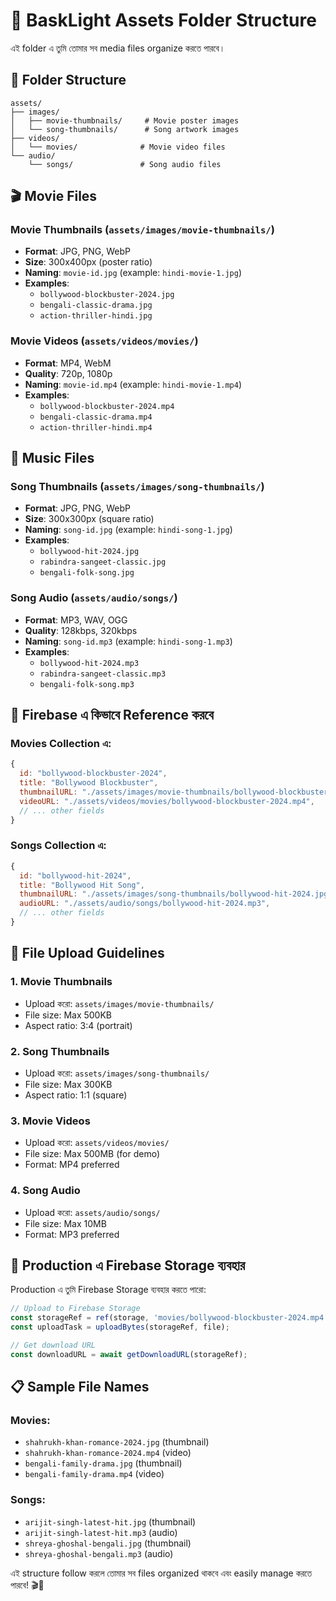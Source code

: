 # 📁 BaskLight Assets Folder Structure

এই folder এ তুমি তোমার সব media files organize করতে পারবে।

## 📂 Folder Structure

```
assets/
├── images/
│   ├── movie-thumbnails/     # Movie poster images
│   └── song-thumbnails/      # Song artwork images
├── videos/
│   └── movies/              # Movie video files
└── audio/
    └── songs/               # Song audio files
```

## 🎬 Movie Files

### Movie Thumbnails (`assets/images/movie-thumbnails/`)
- **Format**: JPG, PNG, WebP
- **Size**: 300x400px (poster ratio)
- **Naming**: `movie-id.jpg` (example: `hindi-movie-1.jpg`)
- **Examples**:
  - `bollywood-blockbuster-2024.jpg`
  - `bengali-classic-drama.jpg`
  - `action-thriller-hindi.jpg`

### Movie Videos (`assets/videos/movies/`)
- **Format**: MP4, WebM
- **Quality**: 720p, 1080p
- **Naming**: `movie-id.mp4` (example: `hindi-movie-1.mp4`)
- **Examples**:
  - `bollywood-blockbuster-2024.mp4`
  - `bengali-classic-drama.mp4`
  - `action-thriller-hindi.mp4`

## 🎵 Music Files

### Song Thumbnails (`assets/images/song-thumbnails/`)
- **Format**: JPG, PNG, WebP
- **Size**: 300x300px (square ratio)
- **Naming**: `song-id.jpg` (example: `hindi-song-1.jpg`)
- **Examples**:
  - `bollywood-hit-2024.jpg`
  - `rabindra-sangeet-classic.jpg`
  - `bengali-folk-song.jpg`

### Song Audio (`assets/audio/songs/`)
- **Format**: MP3, WAV, OGG
- **Quality**: 128kbps, 320kbps
- **Naming**: `song-id.mp3` (example: `hindi-song-1.mp3`)
- **Examples**:
  - `bollywood-hit-2024.mp3`
  - `rabindra-sangeet-classic.mp3`
  - `bengali-folk-song.mp3`

## 🔗 Firebase এ কিভাবে Reference করবে

### Movies Collection এ:
```javascript
{
  id: "bollywood-blockbuster-2024",
  title: "Bollywood Blockbuster",
  thumbnailURL: "./assets/images/movie-thumbnails/bollywood-blockbuster-2024.jpg",
  videoURL: "./assets/videos/movies/bollywood-blockbuster-2024.mp4",
  // ... other fields
}
```

### Songs Collection এ:
```javascript
{
  id: "bollywood-hit-2024",
  title: "Bollywood Hit Song",
  thumbnailURL: "./assets/images/song-thumbnails/bollywood-hit-2024.jpg",
  audioURL: "./assets/audio/songs/bollywood-hit-2024.mp3",
  // ... other fields
}
```

## 📝 File Upload Guidelines

### 1. **Movie Thumbnails**
- Upload করো: `assets/images/movie-thumbnails/`
- File size: Max 500KB
- Aspect ratio: 3:4 (portrait)

### 2. **Song Thumbnails**
- Upload করো: `assets/images/song-thumbnails/`
- File size: Max 300KB
- Aspect ratio: 1:1 (square)

### 3. **Movie Videos**
- Upload করো: `assets/videos/movies/`
- File size: Max 500MB (for demo)
- Format: MP4 preferred

### 4. **Song Audio**
- Upload করো: `assets/audio/songs/`
- File size: Max 10MB
- Format: MP3 preferred

## 🚀 Production এ Firebase Storage ব্যবহার

Production এ তুমি Firebase Storage ব্যবহার করতে পারো:

```javascript
// Upload to Firebase Storage
const storageRef = ref(storage, 'movies/bollywood-blockbuster-2024.mp4');
const uploadTask = uploadBytes(storageRef, file);

// Get download URL
const downloadURL = await getDownloadURL(storageRef);
```

## 📋 Sample File Names

### Movies:
- `shahrukh-khan-romance-2024.jpg` (thumbnail)
- `shahrukh-khan-romance-2024.mp4` (video)
- `bengali-family-drama.jpg` (thumbnail)
- `bengali-family-drama.mp4` (video)

### Songs:
- `arijit-singh-latest-hit.jpg` (thumbnail)
- `arijit-singh-latest-hit.mp3` (audio)
- `shreya-ghoshal-bengali.jpg` (thumbnail)
- `shreya-ghoshal-bengali.mp3` (audio)

এই structure follow করলে তোমার সব files organized থাকবে এবং easily manage করতে পারবে! 🎬🎵
